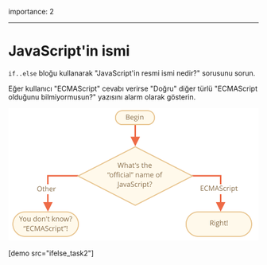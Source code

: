 importance: 2

---

# JavaScript'in ismi

`if..else` bloğu kullanarak "JavaScript\'in resmi ismi nedir?" sorusunu sorun. 

Eğer kullanıcı "ECMAScript" cevabı verirse "Doğru" diğer türlü "ECMAScript olduğunu bilmiyormusun?" yazısını alarm olarak gösterin.

![](ifelse_task2.svg)

[demo src="ifelse_task2"]
